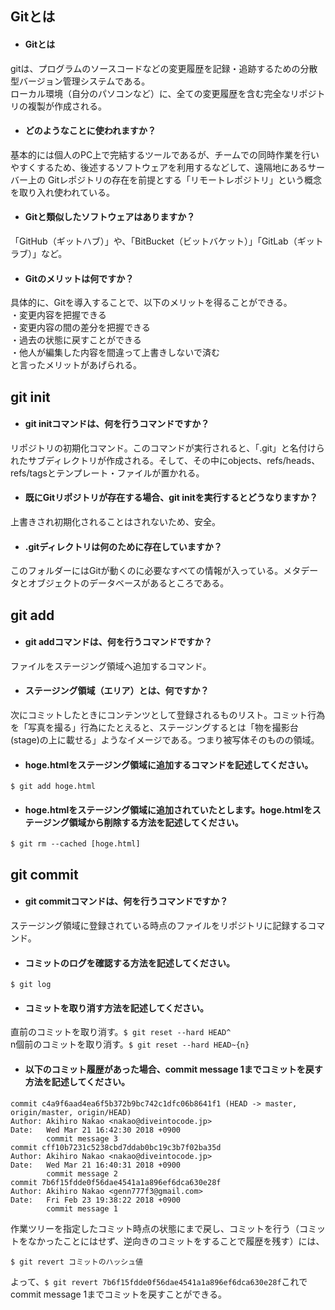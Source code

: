 ## Gitとは  
* #### Gitとは  
gitは、プログラムのソースコードなどの変更履歴を記録・追跡するための分散型バージョン管理システムである。  
ローカル環境（自分のパソコンなど）に、全ての変更履歴を含む完全なリポジトリの複製が作成される。  
* #### どのようなことに使われますか？  
基本的には個人のPC上で完結するツールであるが、チームでの同時作業を行いやすくするため、後述するソフトウェアを利用するなどして、遠隔地にあるサーバー上の Gitレポジトリの存在を前提とする「リモートレポジトリ」という概念を取り入れ使われている。
* #### Gitと類似したソフトウェアはありますか？  
「GitHub（ギットハブ）」や、「BitBucket（ビットバケット）」「GitLab（ギットラブ）」など。  
* #### Gitのメリットは何ですか？  
具体的に、Gitを導入することで、以下のメリットを得ることができる。  
・変更内容を把握できる  
・変更内容の間の差分を把握できる  
・過去の状態に戻すことができる  
・他人が編集した内容を間違って上書きしないで済む  
と言ったメリットがあげられる。

## git init  
* #### git initコマンドは、何を行うコマンドですか？  
リポジトリの初期化コマンド。このコマンドが実行されると、「.git」と名付けられたサブディレクトリが作成される。そして、その中にobjects、refs/heads、refs/tagsとテンプレート・ファイルが置かれる。

* #### 既にGitリポジトリが存在する場合、git initを実行するとどうなりますか？
上書きされ初期化されることはされないため、安全。
* #### .gitディレクトリは何のために存在していますか？
このフォルダーにはGitが動くのに必要なすべての情報が入っている。メタデータとオブジェクトのデータベースがあるところである。

## git add  
* #### git addコマンドは、何を行うコマンドですか？
ファイルをステージング領域へ追加するコマンド。

* #### ステージング領域（エリア）とは、何ですか？
次にコミットしたときにコンテンツとして登録されるものリスト。コミット行為を「写真を撮る」行為にたとえると、ステージングするとは「物を撮影台(stage)の上に載せる」ようなイメージである。つまり被写体そのものの領域。
* #### hoge.htmlをステージング領域に追加するコマンドを記述してください。
`$ git add hoge.html`
* #### hoge.htmlをステージング領域に追加されていたとします。hoge.htmlをステージング領域から削除する方法を記述してください。
`$ git rm --cached [hoge.html]`

## git commit  
* #### git commitコマンドは、何を行うコマンドですか？  
ステージング領域に登録されている時点のファイルをリポジトリに記録するコマンド。

* #### コミットのログを確認する方法を記述してください。
`$ git log`
* #### コミットを取り消す方法を記述してください。
直前のコミットを取り消す。`$ git reset --hard HEAD^`  
n個前のコミットを取り消す。`$ git reset --hard HEAD~{n}`
* #### 以下のコミット履歴があった場合、commit message 1までコミットを戻す方法を記述してください。
```
commit c4a9f6aad4ea6f5b372b9bc742c1dfc06b8641f1 (HEAD -> master, origin/master, origin/HEAD)
Author: Akihiro Nakao <nakao@diveintocode.jp>
Date:   Wed Mar 21 16:42:30 2018 +0900
    	commit message 3
commit cff10b7231c5238cbd7ddab0bc19c3b7f02ba35d
Author: Akihiro Nakao <nakao@diveintocode.jp>
Date:   Wed Mar 21 16:40:31 2018 +0900
    	commit message 2
commit 7b6f15fdde0f56dae4541a1a896ef6dca630e28f
Author: Akihiro Nakao <genn777f3@gmail.com>
Date:   Fri Feb 23 19:38:22 2018 +0900
    	commit message 1
```  
作業ツリーを指定したコミット時点の状態にまで戻し、コミットを行う（コミットをなかったことにはせず、逆向きのコミットをすることで履歴を残す）には、
```
$ git revert コミットのハッシュ値
```  
よって、`$ git revert 7b6f15fdde0f56dae4541a1a896ef6dca630e28f`これでcommit message 1までコミットを戻すことができる。